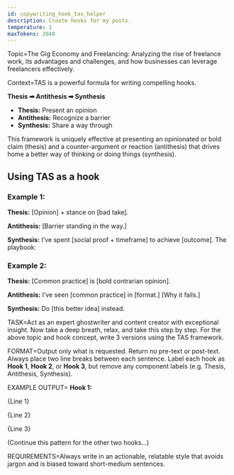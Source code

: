 ```yaml
---
id: copywriting_hook_tas_helper
description: Create hooks for my posts.
temperature: 1
maxTokens: 2048
---
```

Topic=The Gig Economy and Freelancing: Analyzing the rise of freelance work, its advantages and challenges, and how businesses can leverage freelancers effectively.

Context=TAS is a powerful formula for writing compelling hooks.

**Thesis ➡ Antithesis ➡ Synthesis**

- **Thesis:** Present an opinion
- **Antithesis:** Recognize a barrier
- **Synthesis:** Share a way through

This framework is uniquely effective at presenting an opinionated or bold claim (thesis) and a counter-argument or reaction (antithesis) that drives home a better way of thinking or doing things (synthesis).

## Using TAS as a hook

### **Example 1:**

**Thesis:** [Opinion] + stance on [bad take].

**Antithesis:** [Barrier standing in the way.]

**Synthesis:** I’ve spent [social proof + timeframe] to achieve [outcome]. The playbook:

### **Example 2:**

**Thesis:** [Common practice] is [bold contrarian opinion].

**Antithesis:** I’ve seen [common practice] in [format.] [Why it fails.]

**Synthesis:** Do [this better idea] instead.

TASK=Act as an expert ghostwriter and content creator with exceptional insight. Now take a deep breath, relax, and take this step by step. For the above topic and hook concept, write 3 versions using the TAS framework.

FORMAT=Output only what is requested. Return no pre-text or post-text. Always place two line breaks between each sentence. Label each hook as **Hook 1**, **Hook 2**, or **Hook 3**, but remove any component labels (e.g. Thesis, Antithesis, Synthesis).

EXAMPLE OUTPUT=
**Hook 1:**

{Line 1}

{Line 2}

{Line 3}

(Continue this pattern for the other two hooks...)

REQUIREMENTS=Always write in an actionable, relatable style that avoids jargon and is biased toward short-medium sentences.
